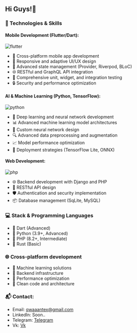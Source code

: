 ## Hi Guys!👋

### 🔧 Technologies & Skills

#### Mobile Development (Flutter/Dart):
![flutter](https://github.com/user-attachments/assets/86f878ea-a25b-4c29-ad69-82258e781005)
- 📱 Cross-platform mobile app development
- 🎨 Responsive and adaptive UI/UX design
- 🔌 Advanced state management (Provider, Riverpod, BLoC)
- 🌐 RESTful and GraphQL API integration
- 🧪 Comprehensive unit, widget, and integration testing
- 🔒 Security and performance optimization

#### AI & Machine Learning (Python, TensorFlow):
![python](https://github.com/user-attachments/assets/44eb20cc-db93-4c56-8264-90277b0407d3)
- 🤖 Deep learning and neural network development
- 📊 Advanced machine learning model architectures
- 🧠 Custom neural network design
- 🔍 Advanced data preprocessing and augmentation
- 📈 Model performance optimization
- 🚀 Deployment strategies (TensorFlow Lite, ONNX)

#### Web Development:
![php](https://github.com/user-attachments/assets/b87198fd-f690-439d-8308-455c52593387)
- 🌐 Backend development with Django and PHP
- 🔧 RESTful API design
- 🛡️ Authentication and security implementation
- 📦 Database management (SqLite, MySQL)

### 💻 Stack & Programming Languages
- 📱 Dart (Advanced)
- 🐍 Python (3.9+, Advanced)
- 🦣 PHP (8.2+, Intermediate)
- 🦀 Rust (Basic)

### 🌐 Cross-platform development
- 🤖 Machine learning solutions
- 🔧 Backend infrastructure
- 🚀 Performance optimization
- 📐 Clean code and architecture

### 📬 Contact:
- Email: qwaaantex@gmail.com
- LinkedIn: Soon..
- Telegram: [Telegram](https://t.me/qwaaantex)
- Vk: [Vk](https://vk.com/qwaaantex)

